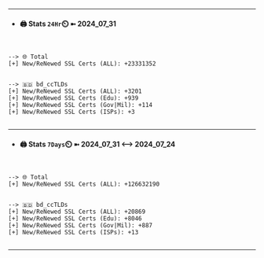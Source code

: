 

---
- #### 🖨️ **Stats** `24Hr`⏲️ ➼ 2024_07_31
```console


--> 🌐 Total
[+] New/ReNewed SSL Certs (ALL): +23331352


--> 🇧🇩 bd_ccTLDs
[+] New/ReNewed SSL Certs (ALL): +3201
[+] New/ReNewed SSL Certs (Edu): +939
[+] New/ReNewed SSL Certs (Gov|Mil): +114
[+] New/ReNewed SSL Certs (ISPs): +3


```

---
- #### 🖨️ **Stats** `7Days`⏲️ ➼ 2024_07_31 <--> 2024_07_24
```console


--> 🌐 Total
[+] New/ReNewed SSL Certs (ALL): +126632190


--> 🇧🇩 bd_ccTLDs
[+] New/ReNewed SSL Certs (ALL): +20869
[+] New/ReNewed SSL Certs (Edu): +8046
[+] New/ReNewed SSL Certs (Gov|Mil): +887
[+] New/ReNewed SSL Certs (ISPs): +13


```

---


